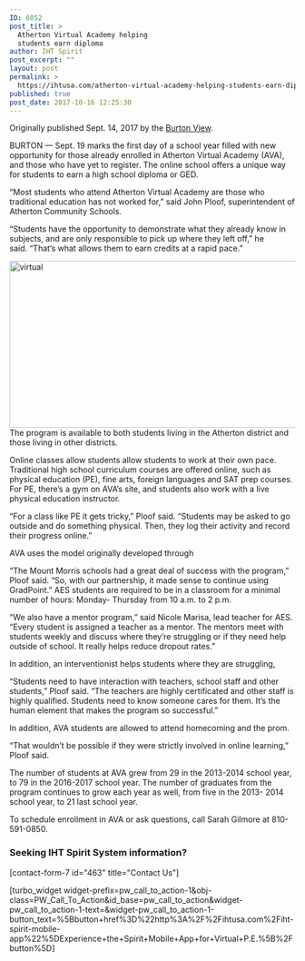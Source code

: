```yaml
---
ID: 6052
post_title: >
  Atherton Virtual Academy helping
  students earn diploma
author: IHT Spirit
post_excerpt: ""
layout: post
permalink: >
  https://ihtusa.com/atherton-virtual-academy-helping-students-earn-diploma/
published: true
post_date: 2017-10-16 12:25:30
---
```

<div id="pl-6052" class="panel-layout">
<div id="pg-6052-0" class="panel-grid panel-no-style">
<div id="pgc-6052-0-0" class="panel-grid-cell" data-weight="1">
<div id="panel-6052-0-0-0" class="so-panel widget widget_sow-editor panel-first-child panel-last-child" data-index="0">
<div class="so-widget-sow-editor so-widget-sow-editor-base">
<div class="siteorigin-widget-tinymce textwidget">

Originally published Sept. 14, 2017 by the <a href="http://burtonview.mihomepaper.com/news/2017-09-14/News/Atherton_Virtual_Academy_helping_students_earn_dip.html" target="_blank" rel="nofollow noopener">Burton View</a>.

BURTON — Sept. 19 marks the first day of a school year filled with new opportunity for those already enrolled in Atherton Virtual Academy (AVA), and those who have yet to register. The online school offers a unique way for students to earn a high school diploma or GED.

“Most students who attend Atherton Virtual Academy are those who traditional education has not worked for,” said John Ploof, superintendent of Atherton Community Schools.

“Students have the opportunity to demonstrate what they already know in subjects, and are only responsible to pick up where they left off,” he said. “That’s what allows them to earn credits at a rapid pace.”

<!--more--><a href="https://ihtusa.com/wp-content/uploads/2017/10/Bruton-virtual.jpg"><img class="alignleft wp-image-6053" src="https://ihtusa.com/wp-content/uploads/2017/10/Bruton-virtual-300x161.jpg" alt="virtual" width="549" height="294" /></a>The program is available to both students living in the Atherton district and those living in other districts.

Online classes allow students allow students to work at their own pace. Traditional high school curriculum courses are offered online, such as physical education (PE), fine arts, foreign languages and SAT prep courses. For PE, there’s a gym on AVA’s site, and students also work with a live physical education instructor.

“For a class like PE it gets tricky,” Ploof said. “Students may be asked to go outside and do something physical. Then, they log their activity and record their progress online.”

AVA uses the model originally developed through

“The Mount Morris schools had a great deal of success with the program,” Ploof said. “So, with our partnership, it made sense to continue using GradPoint.” AES students are required to be in a classroom for a minimal number of hours: Monday- Thursday from 10 a.m. to 2 p.m.

“We also have a mentor program,” said Nicole Marisa, lead teacher for AES. “Every student is assigned a teacher as a mentor. The mentors meet with students weekly and discuss where they’re struggling or if they need help outside of school. It really helps reduce dropout rates.”

In addition, an interventionist helps students where they are struggling,

“Students need to have interaction with teachers, school staff and other students,” Ploof said. “The teachers are highly certificated and other staff is highly qualified. Students need to know someone cares for them. It’s the human element that makes the program so successful.”

In addition, AVA students are allowed to attend homecoming and the prom.

“That wouldn’t be possible if they were strictly involved in online learning,” Ploof said.

The number of students at AVA grew from 29 in the 2013-2014 school year, to 79 in the 2016-2017 school year. The number of graduates from the program continues to grow each year as well, from five in the 2013- 2014 school year, to 21 last school year.

To schedule enrollment in AVA or ask questions, call Sarah Gilmore at 810-591-0850.
<h3 class="article-newsletter-signup">Seeking IHT Spirit System information?</h3>
<p class="article-newsletter-signup">[contact-form-7 id="463" title="Contact Us"]</p>
[turbo_widget widget-prefix=pw_call_to_action-1&obj-class=PW_Call_To_Action&id_base=pw_call_to_action&widget-pw_call_to_action-1-text=&widget-pw_call_to_action-1-button_text=%5Bbutton+href%3D%22http%3A%2F%2Fihtusa.com%2Fiht-spirit-mobile-app%22%5DExperience+the+Spirit+Mobile+App+for+Virtual+P.E.%5B%2Fbutton%5D]

</div>
</div>
</div>
</div>
</div>
</div>